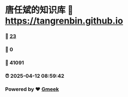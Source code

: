 # 唐任斌的知识库 :link: https://tangrenbin.github.io 
### :page_facing_up: [23](https://tangrenbin.github.io/tag.html) 
### :speech_balloon: 0 
### :hibiscus: 41091 
### :alarm_clock: 2025-04-12 08:59:42 
### Powered by :heart: [Gmeek](https://github.com/Meekdai/Gmeek)
